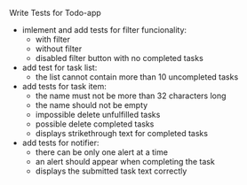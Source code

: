 Write Tests for Todo-app

- imlement and add tests for filter funcionality:
  - with filter
  - without filter
  - disabled filter button with no completed tasks
- add test for task list:
  - the list cannot contain more than 10 uncompleted tasks
- add tests for task item:
  - the name must not be more than 32 characters long
  - the name should not be empty
  - impossible delete unfulfilled tasks
  - possible delete completed tasks
  - displays strikethrough text for completed tasks
- add tests for notifier:
  - there can be only one alert at a time
  - an alert should appear when completing the task
  - displays the submitted task text correctly
